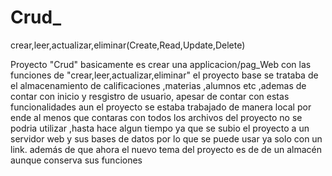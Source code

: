 # Crud_
crear,leer,actualizar,eliminar(Create,Read,Update,Delete)

Proyecto "Crud" basicamente es crear una applicacion/pag_Web con las funciones de "crear,leer,actualizar,eliminar" el proyecto base se trataba de el almacenamiento de calificaciones ,materias ,alumnos etc ,ademas de contar con inicio y resgistro de usuario, apesar de contar con estas funcionalidades aun el proyecto se estaba trabajado de manera local por ende al menos que contaras con todos los archivos del proyecto no se podria utilizar ,hasta hace algun tiempo ya que se subio el proyecto a un servidor web y sus bases de datos por lo que se puede usar ya solo con un link. además de que ahora el nuevo tema del proyecto es de de un almacén aunque conserva sus funciones 
